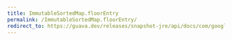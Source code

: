 ```yaml
---
title: ImmutableSortedMap.floorEntry
permalink: /ImmutableSortedMap.floorEntry/
redirect_to: https://guava.dev/releases/snapshot-jre/api/docs/com/google/common/collect/ImmutableSortedMap.html#floorEntry-K-
---
```

